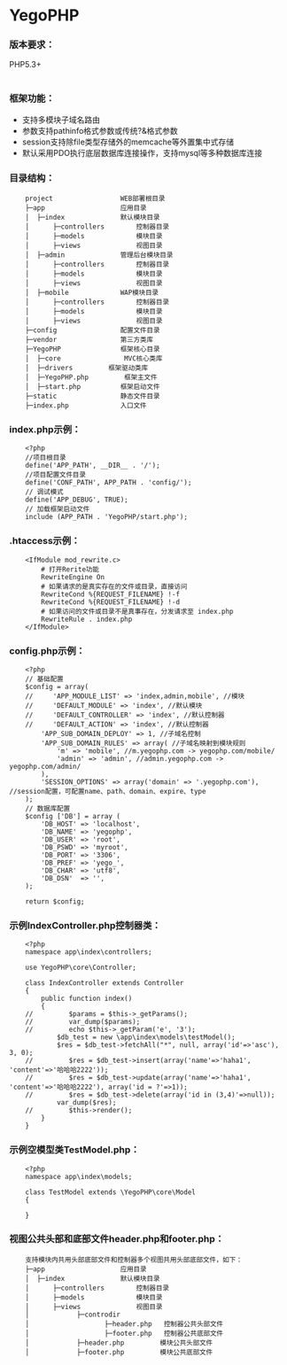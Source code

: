 # YegoPHP
### 版本要求：
PHP5.3+ <br>
<br>
### 框架功能：
* 支持多模块子域名路由
* 参数支持pathinfo格式参数或传统?&格式参数
* session支持除file类型存储外的memcache等外置集中式存储
* 默认采用PDO执行底层数据库连接操作，支持mysql等多种数据库连接

### 目录结构：
		project                 WEB部署根目录
		├─app                   应用目录
		│  ├─index              默认模块目录
		│      ├─controllers        控制器目录
		│      ├─models             模块目录
		│      ├─views              视图目录
		│  ├─admin              管理后台模块目录
		│      ├─controllers        控制器目录
		│      ├─models             模块目录
		│      ├─views              视图目录
		│  ├─mobile             WAP模块目录
		│      ├─controllers        控制器目录
		│      ├─models             模块目录
		│      ├─views              视图目录
		├─config                配置文件目录
		├─vendor                第三方类库
		├─YegoPHP               框架核心目录
		│  ├─core                MVC核心类库
		│  ├─drivers		 框架驱动类库
		│  ├─YegoPHP.php         框架主文件
		│  ├─start.php         	框架启动文件
		├─static                静态文件目录
		├─index.php             入口文件


### index.php示例：
		<?php
		//项目根目录
		define('APP_PATH', __DIR__ . '/');
		//项目配置文件目录
		define('CONF_PATH', APP_PATH . 'config/');
		// 调试模式
		define('APP_DEBUG', TRUE);
		// 加载框架启动文件
		include (APP_PATH . 'YegoPHP/start.php');


### .htaccess示例：
		<IfModule mod_rewrite.c>
			# 打开Rerite功能
			RewriteEngine On
		    # 如果请求的是真实存在的文件或目录，直接访问
		    RewriteCond %{REQUEST_FILENAME} !-f
		    RewriteCond %{REQUEST_FILENAME} !-d
		    # 如果访问的文件或目录不是真事存在，分发请求至 index.php
		    RewriteRule . index.php
		</IfModule>


### config.php示例：
		<?php
		// 基础配置
		$config = array(
		//     'APP_MODULE_LIST' => 'index,admin,mobile', //模块
		//     'DEFAULT_MODULE' => 'index', //默认模块
		//     'DEFAULT_CONTROLLER' => 'index', //默认控制器
		//     'DEFAULT_ACTION' => 'index', //默认控制器
			'APP_SUB_DOMAIN_DEPLOY' => 1, //子域名控制
			'APP_SUB_DOMAIN_RULES' => array( //子域名映射到模块规则
				'm' => 'mobile', //m.yegophp.com -> yegophp.com/mobile/
			    'admin' => 'admin', //admin.yegophp.com -> yegophp.com/admin/
			),
		    'SESSION_OPTIONS' => array('domain' => '.yegophp.com'), //session配置，可配置name、path、domain、expire、type
		);
		// 数据库配置
		$config ['DB'] = array (
		    'DB_HOST' => 'localhost',
		    'DB_NAME' => 'yegophp',
		    'DB_USER' => 'root',
		    'DB_PSWD' => 'myroot',
		    'DB_PORT' => '3306',
		    'DB_PREF' => 'yego_',
		    'DB_CHAR' => 'utf8',
		    'DB_DSN'  => '',
		);
		
		return $config;

### 示例IndexController.php控制器类：
		<?php
		namespace app\index\controllers;
		
		use YegoPHP\core\Controller;
		
		class IndexController extends Controller
		{
		    public function index()
		    {
		//         $params = $this->_getParams();
		//         var_dump($params);
		//         echo $this->_getParam('e', '3');
		        $db_test = new \app\index\models\testModel();
		        $res = $db_test->fetchAll("*", null, array('id'=>'asc'), 3, 0);
		//         $res = $db_test->insert(array('name'=>'haha1', 'content'=>'哈哈哈2222'));
		//         $res = $db_test->update(array('name'=>'haha1', 'content'=>'哈哈哈2222'), array('id = ?'=>1));
		//         $res = $db_test->delete(array('id in (3,4)'=>null));
		        var_dump($res);
		//         $this->render();
		    }
		}
		
### 示例空模型类TestModel.php：
		<?php
		namespace app\index\models;
		
		class TestModel extends \YegoPHP\core\Model
		{
		    
		}
		
### 视图公共头部和底部文件header.php和footer.php：
		支持模块内共用头部底部文件和控制器多个视图共用头部底部文件，如下：
		├─app                   应用目录
		│  ├─index              默认模块目录
		│      ├─controllers        控制器目录
		│      ├─models             模块目录
		│      ├─views              视图目录
		│            ├─controdir       
		│                   ├─header.php   控制器公共头部文件
		│                   ├─footer.php   控制器公共底部文件
		│            ├─header.php         模块公共头部文件
		│            ├─footer.php         模块公共底部文件

